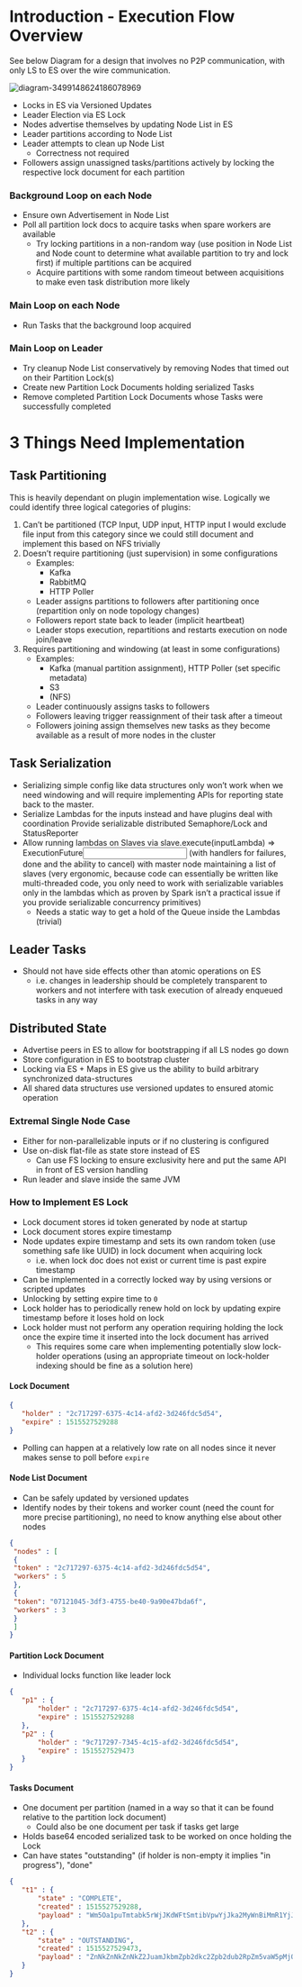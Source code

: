 # Introduction - Execution Flow Overview

See below Diagram for a design that involves no P2P communication, with only LS to ES over the
wire communication.  

![diagram-3499148624186078969](es-cluster-state-draft1.png)

* Locks in ES via Versioned Updates
* Leader Election via ES Lock
* Nodes advertise themselves by updating Node List in ES
* Leader partitions according to Node List
* Leader attempts to clean up Node List
   * Correctness not required
* Followers assign unassigned tasks/partitions actively by locking the respective lock document for
each partition

### Background Loop on each Node

* Ensure own Advertisement in Node List
* Poll all partition lock docs to acquire tasks when spare workers are available
  * Try locking partitions in a non-random way (use position in Node List and Node count to determine what available partition to try and lock first)
  if multiple partitions can be acquired
  * Acquire partitions with some random timeout between acquisitions to make even task distribution
  more likely

### Main Loop on each Node

* Run Tasks that the background loop acquired

### Main Loop on Leader

* Try cleanup Node List conservatively by removing Nodes that timed out on their Partition Lock(s)
* Create new Partition Lock Documents holding serialized Tasks
* Remove completed Partition Lock Documents whose Tasks were successfully completed

# 3 Things Need Implementation

## Task Partitioning

This is heavily dependant on plugin implementation wise. Logically we could identify three logical
categories of plugins:

1. Can’t be partitioned (TCP Input, UDP input, HTTP input I would exclude file input from this 
category since we could still document and implement this based on NFS trivially
2. Doesn’t require partitioning (just supervision) in some configurations
   * Examples:
      * Kafka
      * RabbitMQ
      * HTTP Poller
   * Leader assigns partitions to followers after partitioning once (repartition only on node topology changes)
   * Followers report state back to leader (implicit heartbeat)
   * Leader stops execution, repartitions and restarts execution on node join/leave
3. Requires partitioning and windowing (at least in some configurations)
   * Examples:
      * Kafka (manual partition assignment), HTTP Poller (set specific metadata)
      * S3
      * (NFS)
   * Leader continuously assigns tasks to followers
   * Followers leaving trigger reassignment of their task after a timeout
   * Followers joining assign themselves new tasks as they become available as a result of more nodes in the cluster
  
## Task Serialization

* Serializing simple config like data structures only won’t work when we need windowing and will
require implementing APIs for reporting state back to the master.
* Serialize Lambdas for the inputs instead and have plugins deal with coordination
Provide serializable distributed Semaphore/Lock and StatusReporter
* Allow running lambdas on Slaves via slave.execute(inputLambda) => ExecutionFuture<Input>
(with handlers for failures, done and the ability to cancel) with master node maintaining a list of
slaves (very ergonomic, because code can essentially be written like multi-threaded code, you only
need to work with serializable variables only in the lambdas which as proven by Spark isn’t a
practical issue if you provide serializable concurrency primitives)
   * Needs a static way to get a hold of the Queue inside the Lambdas (trivial)

## Leader Tasks

* Should not have side effects other than atomic operations on ES
   * i.e. changes in leadership should be completely transparent to workers and not interfere with
   task execution of already enqueued tasks in any way

## Distributed State

* Advertise peers in ES to allow for bootstrapping if all LS nodes go down
* Store configuration in ES to bootstrap cluster
* Locking via ES + Maps in ES give us the ability to build arbitrary synchronized data-structures
* All shared data structures use versioned updates to ensured atomic operation 


### Extremal Single Node Case

* Either for non-parallelizable inputs or if no clustering is configured
* Use on-disk flat-file as state store instead of ES
   * Can use FS locking to ensure exclusivity here and put the same API in front of ES version handling
* Run leader and slave inside the same JVM

### How to Implement ES Lock

* Lock document stores id token generated by node at startup
* Lock document stores expire timestamp
* Node updates expire timestamp and sets its own random token (use something safe like UUID)
in lock document when acquiring lock
   * i.e. when lock doc does not exist or current time is past expire timestamp
* Can be implemented in a correctly locked way by using versions or scripted updates
* Unlocking by setting expire time to `0`
* Lock holder has to periodically renew hold on lock by updating expire timestamp before it loses
hold on lock
* Lock holder must not perform any operation requiring holding the lock once the expire time it
inserted into the lock document has arrived
  * This requires some care when implementing potentially slow lock-holder operations
  (using an appropriate timeout on lock-holder indexing should be fine as a solution here)

#### Lock Document

```json
{
   "holder" : "2c717297-6375-4c14-afd2-3d246fdc5d54",
   "expire" : 1515527529288
}
```

* Polling can happen at a relatively low rate on all nodes since it never makes sense to poll
before `expire`

#### Node List Document

* Can be safely updated by versioned updates
* Identify nodes by their tokens and worker count (need the count for more precise partitioning),
no need to know anything else about other nodes

```json
{
 "nodes" : [
 {
 "token" : "2c717297-6375-4c14-afd2-3d246fdc5d54",
 "workers" : 5
 }, 
 {
 "token": "07121045-3df3-4755-be40-9a90e47bda6f",
 "workers" : 3
 }
 ]
}
```

#### Partition Lock Document

* Individual locks function like leader lock

```json
{
   "p1" : {
       "holder" : "2c717297-6375-4c14-afd2-3d246fdc5d54",
       "expire" : 1515527529288 
   },
   "p2" : {
       "holder" : "9c717297-7345-4c15-afd2-3d246fdc5d54",
       "expire" : 1515527529473 
   }
}
```

#### Tasks Document

* One document per partition (named in a way so that it can be found relative to the partition lock document)
   * Could also be one document per task if tasks get large
* Holds base64 encoded serialized task to be worked on once holding the Lock
* Can have states "outstanding" (if holder is non-empty it implies "in progress"), "done"


```json
{
   "t1" : {
       "state" : "COMPLETE",
       "created" : 1515527529288,
       "payload" : "Wm5Oa1puTmtabk5rWjJKdWFtSmtibVpwYjJka2MyWnBiMmR1YjJScFptNXZhVzVwTWpReU1UTTBiak15YVRRekx5OWtjMlk9" 
   },
   "t2" : {
       "state" : "OUTSTANDING",
       "created" : 1515527529473,
       "payload" : "ZnNkZnNkZnNkZ2JuamJkbmZpb2dkc2Zpb2dub2RpZm5vaW5pMjQyMTM0bjMyaTQzLy9kc2Y=" 
   }
}
```
